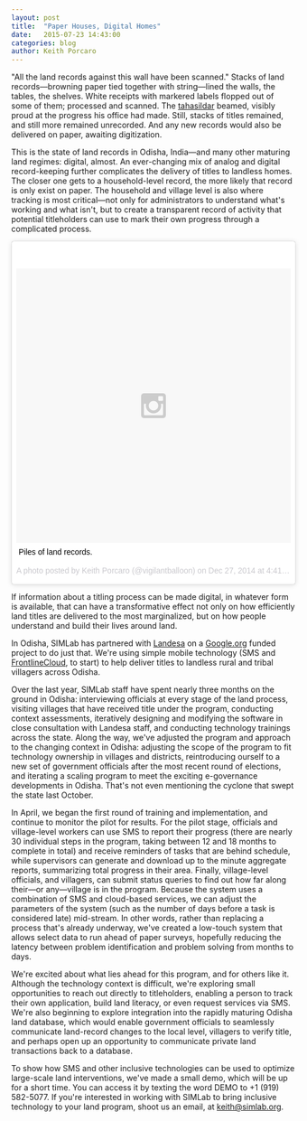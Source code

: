 ```yaml
---
layout: post
title:  "Paper Houses, Digital Homes"
date:   2015-07-23 14:43:00
categories: blog
author: Keith Porcaro
---
```

"All the land records against this wall have been scanned." Stacks of land records&mdash;browning paper tied together with string&mdash;lined the walls, the tables, the shelves. White receipts with markered labels flopped out of some of them; processed and scanned. The [tahasildar](https://en.wikipedia.org/wiki/Tahasildar) beamed, visibly proud at the progress his office had made. Still, stacks of titles remained, and still more remained unrecorded. And any new records would also be delivered on paper, awaiting digitization.

This is the state of land records in Odisha, India&mdash;and many other maturing land regimes: digital, almost. An ever-changing mix of analog and digital record-keeping further complicates the delivery of titles to landless homes. The closer one gets to a household-level record, the more likely that record is only exist on paper. The household and village level is also where tracking is most critical&mdash;not only for administrators to understand what's working and what isn't, but to create a transparent record of activity that potential titleholders can use to mark their own progress through a complicated process.

<blockquote class="instagram-media" data-instgrm-captioned data-instgrm-version="4" style=" background:#FFF; border:0; border-radius:3px; box-shadow:0 0 1px 0 rgba(0,0,0,0.5),0 1px 10px 0 rgba(0,0,0,0.15); margin: auto; max-width:658px; padding:0; width:99.375%; width:-webkit-calc(100% - 2px); width:calc(100% - 2px);"><div style="padding:8px;"> <div style=" background:#F8F8F8; line-height:0; margin-top:40px; padding:50% 0; text-align:center; width:100%;"> <div style=" background:url(data:image/png;base64,iVBORw0KGgoAAAANSUhEUgAAACwAAAAsCAMAAAApWqozAAAAGFBMVEUiIiI9PT0eHh4gIB4hIBkcHBwcHBwcHBydr+JQAAAACHRSTlMABA4YHyQsM5jtaMwAAADfSURBVDjL7ZVBEgMhCAQBAf//42xcNbpAqakcM0ftUmFAAIBE81IqBJdS3lS6zs3bIpB9WED3YYXFPmHRfT8sgyrCP1x8uEUxLMzNWElFOYCV6mHWWwMzdPEKHlhLw7NWJqkHc4uIZphavDzA2JPzUDsBZziNae2S6owH8xPmX8G7zzgKEOPUoYHvGz1TBCxMkd3kwNVbU0gKHkx+iZILf77IofhrY1nYFnB/lQPb79drWOyJVa/DAvg9B/rLB4cC+Nqgdz/TvBbBnr6GBReqn/nRmDgaQEej7WhonozjF+Y2I/fZou/qAAAAAElFTkSuQmCC); display:block; height:44px; margin:0 auto -44px; position:relative; top:-22px; width:44px;"></div></div> <p style=" margin:8px 0 0 0; padding:0 4px;"> <a href="https://instagram.com/p/xIXGZgJKfT/" style=" color:#000; font-family:Arial,sans-serif; font-size:14px; font-style:normal; font-weight:normal; line-height:17px; text-decoration:none; word-wrap:break-word;" target="_top">Piles of land records.</a></p> <p style=" color:#c9c8cd; font-family:Arial,sans-serif; font-size:14px; line-height:17px; margin-bottom:0; margin-top:8px; overflow:hidden; padding:8px 0 7px; text-align:center; text-overflow:ellipsis; white-space:nowrap;">A photo posted by Keith Porcaro (@vigilantballoon) on <time style=" font-family:Arial,sans-serif; font-size:14px; line-height:17px;" datetime="2014-12-28T00:41:06+00:00">Dec 27, 2014 at 4:41pm PST</time></p></div></blockquote>
<script async defer src="//platform.instagram.com/en_US/embeds.js"></script>


If information about a titling process can be made digital, in whatever form is available, that can have a transformative effect not only on how efficiently land titles are delivered to the most marginalized, but on how people understand and build their lives around land.

In Odisha, SIMLab has partnered with [Landesa](http://www.landesa.org) on a [Google.org](http://www.google.org) funded project to do just that. We're using simple mobile technology (SMS and [FrontlineCloud](http://frontlinesms.com), to start) to help deliver titles to landless rural and tribal villagers across Odisha.

Over the last year, SIMLab staff have spent nearly three months on the ground in Odisha: interviewing officials at every stage of the land process, visiting villages that have received title under the program, conducting context assessments, iteratively designing and modifying the software in close consultation with Landesa staff, and conducting technology trainings across the state. Along the way, we've adjusted the program and approach to the changing context in Odisha: adjusting the scope of the program to fit technology ownership in villages and districts, reintroducing ourself to a new set of government officials after the most recent round of elections, and iterating a scaling program to meet the exciting e-governance developments in Odisha. That's not even mentioning the cyclone that swept the state last October.

In April, we began the first round of training and implementation, and continue to monitor the pilot for results. For the pilot stage, officials and village-level workers can use SMS to report their progress (there are nearly 30 individual steps in the program, taking between 12 and 18 months to complete in total) and receive reminders of tasks that are behind schedule, while supervisors can generate and download up to the minute aggregate reports, summarizing total progress in their area. Finally, village-level officials, and villagers, can submit status queries to find out how far along their&mdash;or any&mdash;village is in the program. Because the system uses a combination of SMS and cloud-based services, we can adjust the parameters of the system (such as the number of days before a task is considered late) mid-stream. In other words, rather than replacing a process that's already underway, we've created a low-touch system that allows select data to run ahead of paper surveys, hopefully reducing the latency between problem identification and problem solving from months to days.

We're excited about what lies ahead for this program, and for others like it. Although the technology context is difficult, we're exploring small opportunities to reach out directly to titleholders, enabling a person to track their own application, build land literacy, or even request services via SMS. We're also beginning to explore integration into the rapidly maturing Odisha land database, which would enable government officials to seamlessly communicate land-record changes to the local level, villagers to verify title, and perhaps open up an opportunity to communicate private land transactions back to a database.

To show how SMS and other inclusive technologies can be used to optimize large-scale land interventions, we've made a small demo, which will be up for a short time. You can access it by texting the word DEMO to ‭+1 (919) 582-5077. If you're interested in working with SIMLab to bring inclusive technology to your land program, shoot us an email, at [keith@simlab.org](mailto:keith@simlab.org).
